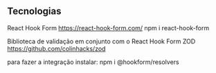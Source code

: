 ## Tecnologias

React Hook Form https://react-hook-form.com/ npm i react-hook-form

Biblioteca de validação em conjunto com o React Hook Form ZOD https://github.com/colinhacks/zod

para fazer a integração instalar: npm i @hookform/resolvers
